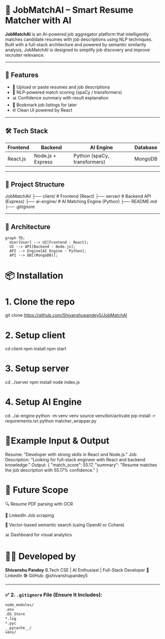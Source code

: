 # 💼 JobMatchAI – Smart Resume Matcher with AI

**JobMatchAI** is an AI-powered job aggregator platform that intelligently matches candidate resumes with job descriptions using NLP techniques. Built with a full-stack architecture and powered by semantic similarity analysis, JobMatchAI is designed to simplify job discovery and improve recruiter relevance.

---

## 🚀 Features

- 📄 Upload or paste resumes and job descriptions
- 🧠 NLP-powered match scoring (spaCy / transformers)
- 📊 Confidence summary with result explanation
- 🔖 Bookmark job listings for later
- 🌐 Clean UI powered by React

---

## 🛠 Tech Stack

| Frontend     | Backend        | AI Engine       | Database |
|--------------|----------------|------------------|----------|
| React.js     | Node.js + Express | Python (spaCy, transformers) | MongoDB |

---

## 📁 Project Structure

JobMatchAI/ 
├── client/ # Frontend (React) 
├── server/ # Backend API (Express) 
├── ai-engine/ # AI Matching Engine (Python) 
├── README.md 
├── .gitignore


---

## 🧠 Architecture

```mermaid
graph TD;
  User[User] --> UI[Frontend - React];
  UI --> API[Backend - Node.js];
  API --> Engine[AI Engine - Python];
  API --> DB[(MongoDB)];

```

# 📦 Installation

 # 1. Clone the repo
git clone https://github.com/Shivanshupandey5/JobMatchAI

# 2. Setup client
cd client
npm install
npm start

# 3. Setup server
cd ../server
npm install
node index.js

# 4. Setup AI Engine
cd ../ai-engine
python -m venv venv
source venv/bin/activate
pip install -r requirements.txt
python matcher_wrapper.py



# 🧪Example Input & Output

Resume: "Developer with strong skills in React and Node.js."
Job Description: "Looking for full-stack engineer with React and backend knowledge."
Output: {
  "match_score": 55.17,
  "summary": "Resume matches the job description with 55.17% confidence."
}


# 🔮 Future Scope
🔍 Resume PDF parsing with OCR

📑 LinkedIn Job scraping

🎯 Vector-based semantic search (using OpenAI or Cohere)

📊 Dashboard for visual analytics



# 👨‍💻 Developed by

**Shivanshu Pandey**
B.Tech CSE | AI Enthusiast | Full-Stack Developer
🔗 LinkedIn
🛠 GitHub: @shivanshupandey5


---

### ✅ 2. `.gitignore` File (Ensure It Includes):

```txt
node_modules/
.env
.DS_Store
*.log
*.pyc
__pycache__/
venv/


